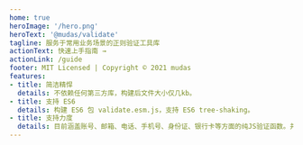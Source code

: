 ```yaml
---
home: true
heroImage: '/hero.png'
heroText: '@mudas/validate'
tagline: 服务于常用业务场景的正则验证工具库
actionText: 快速上手指南 →
actionLink: /guide
footer: MIT Licensed | Copyright © 2021 mudas
features:
- title: 简洁精悍
  details: 不依赖任何第三方库，构建后文件大小仅几kb。
- title: 支持 ES6
  details: 构建 ES6 包 validate.esm.js，支持 ES6 tree-shaking。
- title: 支持力度
  details: 目前涵盖账号、邮箱、电话、手机号、身份证、银行卡等方面的纯JS验证函数。并且适用于小程序开发环境。
---
```


